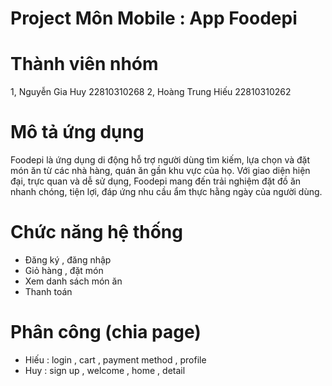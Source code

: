 # Project Môn Mobile : App Foodepi 
# Thành viên nhóm 
1, Nguyễn Gia Huy      22810310268 
2, Hoàng Trung Hiếu    22810310262 
# Mô tả ứng dụng 
Foodepi là ứng dụng di động hỗ trợ người dùng tìm kiếm, lựa chọn và đặt món ăn từ các nhà hàng, quán ăn gần khu vực của họ. Với giao diện hiện đại, trực quan và dễ sử dụng, Foodepi mang đến trải nghiệm đặt đồ ăn nhanh chóng, tiện lợi, đáp ứng nhu cầu ẩm thực hằng ngày của người dùng.
# Chức năng hệ thống 
- Đăng ký , đăng nhập
- Giỏ hàng , đặt món
- Xem danh sách món ăn
- Thanh toán
# Phân công (chia page)
- Hiếu :  login , cart , payment method , profile 
- Huy  :  sign up , welcome , home , detail 
